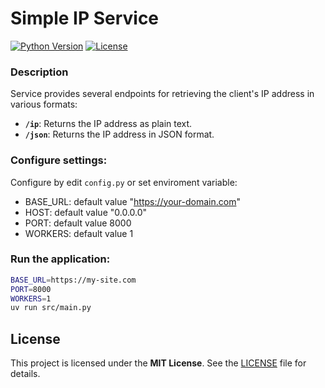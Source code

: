 # Simple IP Service

[![Python Version](https://img.shields.io/badge/python-3.11%2B-blue)](https://www.python.org/)
[![License](https://img.shields.io/badge/license-MIT-green)](LICENSE)


### Description

Service provides several endpoints for retrieving the client's IP address in various formats:
- **`/ip`**: Returns the IP address as plain text.
- **`/json`**: Returns the IP address in JSON format.


### Configure settings:

Configure by edit `config.py` or set enviroment variable:
  - BASE_URL: default value "https://your-domain.com"
  - HOST: default value "0.0.0.0"
  - PORT: default value 8000
  - WORKERS: default value 1


### Run the application:

  ```bash
  BASE_URL=https://my-site.com
  PORT=8000
  WORKERS=1
  uv run src/main.py
  ```


## License

This project is licensed under the **MIT License**. See the [LICENSE](LICENSE) file for details.

